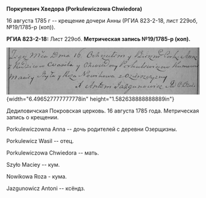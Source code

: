 **Поркулевич Хведора (Porkulewiczowa Chwiedora)**

16 августа 1785 г -- крещение дочери Анны (РГИА 823-2-18, лист 229об,
№19/1785-р (коп)).

**РГИА 823-2-18:** Лист 229об. **Метрическая запись №19/1785-р (коп).**

![](./media/cb5f7f308fb21c97ea7275e128719a891af2d9dd.png){width="6.496527777777778in"
height="1.582638888888889in"}

Дедиловичская Покровская церковь. 16 августа 1785 года. Метрическая
запись о крещении.

Porkulewiczowna Anna -- дочь родителей с деревни Озерщизны.

Porkulewicz Wasil -- отец.

Porkulewiczowa Chwiedora -- мать.

Szyło Maciey -- кум.

Nowikowa Roza - кума.

Jazgunowicz Antoni -- ксёндз.
